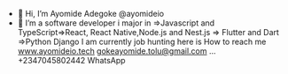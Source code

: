 - 👋 Hi, I’m Ayomide Adegoke @ayomideio
- 👀 I’m a software developer i major in 
  =>Javascript and TypeScript=>React, React Native,Node.js and Nest.js
  => Flutter and Dart
  =>Python Django
  I am currently job hunting here is How to reach me www.ayomideio.tech gokeayomide.tolu@gmail.com ... +2347045802442 WhatsApp



